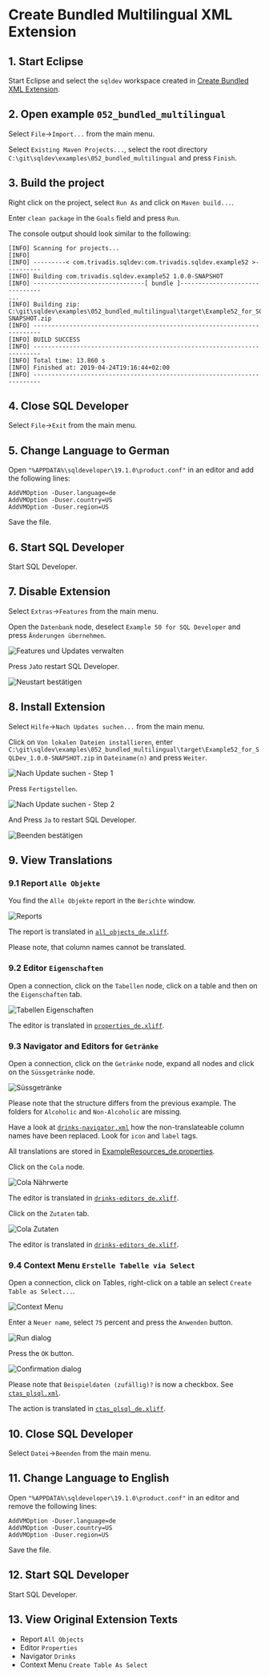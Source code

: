 # Create Bundled Multilingual XML Extension

## 1. Start Eclipse

Start Eclipse and select the `sqldev` workspace created in [Create Bundled XML Extension](https://github.com/PhilippSalvisberg/sqldev/tree/master/workshop/050_create_bundled_xml_extension).

## 2. Open example `052_bundled_multilingual`

Select `File`->`Import...` from the main menu.

Select `Existing Maven Projects...`, select the root directory `C:\git\sqldev\examples\052_bundled_multilingual` and press `Finish`.

## 3. Build the project

Right click on the project, select `Run As` and click on `Maven build...`.

Enter `clean package` in the `Goals` field and press `Run`.

The console output should look similar to the following:

```text
[INFO] Scanning for projects...
[INFO] 
[INFO] ---------< com.trivadis.sqldev:com.trivadis.sqldev.example52 >----------
[INFO] Building com.trivadis.sqldev.example52 1.0.0-SNAPSHOT
[INFO] -------------------------------[ bundle ]-------------------------------
...
[INFO] Building zip: C:\git\sqldev\examples\052_bundled_multilingual\target\Example52_for_SQLDev_1.0.0-SNAPSHOT.zip
[INFO] ------------------------------------------------------------------------
[INFO] BUILD SUCCESS
[INFO] ------------------------------------------------------------------------
[INFO] Total time: 13.860 s
[INFO] Finished at: 2019-04-24T19:16:44+02:00
[INFO] ------------------------------------------------------------------------
```

## 4. Close SQL Developer

Select `File`->`Exit` from the main menu.

## 5. Change Language to German

Open `"%APPDATA%\sqldeveloper\19.1.0\product.conf"` in an editor and add the following lines:

```text
AddVMOption -Duser.language=de	
AddVMOption -Duser.country=US
AddVMOption -Duser.region=US
```

Save the file.

## 6. Start SQL Developer

Start SQL Developer.

## 7. Disable Extension

Select `Extras`->`Features` from the main menu.

Open the `Datenbank` node, deselect `Example 50 for SQL Developer` and press `Änderungen übernehmen`.

![Features und Updates verwalten](./images/features_und_updates_verwalten.png)

Press `Ja`to restart SQL Developer.

![Neustart bestätigen](./images/neustart_bestaetigen.png)

## 8. Install Extension

Select `Hilfe`->`Nach Updates suchen...` from the main menu.

Click on `Von lokalen Dateien installieren`, enter `C:\git\sqldev\examples\052_bundled_multilingual\target\Example52_for_SQLDev_1.0.0-SNAPSHOT.zip` in `Dateiname(n)` and press `Weiter`.

![Nach Update suchen - Step 1](./images/nach_updates_suchen_1.png)

Press `Fertigstellen`.

![Nach Update suchen - Step 2](./images/nach_updates_suchen_2.png)

And Press `Ja` to restart SQL Developer.

![Beenden bestätigen](./images/beenden_bestaetigen.png)

## 9. View Translations

### 9.1 Report `Alle Objekte`

You find the `Alle Objekte` report in the `Berichte` window.

![Reports](./images/berichte.png)

The report is translated in [`all_objects_de.xliff`](https://github.com/PhilippSalvisberg/sqldev/blob/master/examples/052_bundled_multilingual/src/main/resources/com/trivadis/sqldev/example52/report/all_objects_de.xliff#L6-L7).

Please note, that column names cannot be translated.

### 9.2 Editor `Eigenschaften`

Open a connection, click on the `Tabellen` node, click on a table and then on the `Eigenschaften` tab.

![Tabellen Eigenschaften](./images/tabellen_eigenschaften.png)

The editor is translated in [`properties_de.xliff`](https://github.com/PhilippSalvisberg/sqldev/blob/master/examples/052_bundled_multilingual/src/main/resources/com/trivadis/sqldev/example52/editor/properties_de.xliff#L6-L7).

### 9.3 Navigator and Editors for `Getränke`

Open a connection, click on the `Getränke` node, expand all nodes and click on the `Süssgetränke` node.

![Süssgetränke](./images/soft-drinks.png)

Please note that the structure differs from the previous example. The folders for `Alcoholic` and `Non-Alcoholic` are missing. 

Have a look at [`drinks-navigator.xml`](https://github.com/PhilippSalvisberg/sqldev/blob/master/examples/052_bundled_multilingual/src/main/resources/com/trivadis/sqldev/example52/navigator/drinks-navigator.xml) how the non-translateable column names have been replaced. Look for `icon` and `label` tags.

All translations are stored in [ExampleResources_de.properties](https://github.com/PhilippSalvisberg/sqldev/blob/master/examples/052_bundled_multilingual/src/main/resources/com/trivadis/sqldev/example52/ExampleResources_de.properties).

Click on the `Cola` node.

![Cola Nährwerte](./images/cola_nutrition.png)

The editor is translated in [`drinks-editors_de.xliff`](https://github.com/PhilippSalvisberg/sqldev/blob/master/examples/052_bundled_multilingual/src/main/resources/com/trivadis/sqldev/example52/editor/drinks-editors_de.xliff#L6-L7).

Click on the `Zutaten` tab.

![Cola Zutaten](./images/cola_ingredients.png)

The editor is translated in [`drinks-editors_de.xliff`](https://github.com/PhilippSalvisberg/sqldev/blob/master/examples/052_bundled_multilingual/src/main/resources/com/trivadis/sqldev/example52/editor/drinks-editors_de.xliff#L10-L11).

### 9.4 Context Menu `Erstelle Tabelle via Select`

Open a connection, click on Tables, right-click on a table an select `Create Table as Select...`.

![Context Menu](./images/ctas_context_menu.png)

Enter a `Neuer name`, select `75` percent and press the `Anwenden` button.

![Run dialog](./images/run_dialog.png)

Press the `OK` button.

![Confirmation dialog](./images/confirmation_dialog.png)

Please note that `Beispieldaten (zufällig)?` is now a checkbox. See [`ctas_plsql.xml`](https://github.com/PhilippSalvisberg/sqldev/blob/master/examples/052_bundled_multilingual/src/main/resources/com/trivadis/sqldev/example52/action/ctas_plsql.xml#L11-L14).

The action is translated in [`ctas_plsql_de.xliff`](https://github.com/PhilippSalvisberg/sqldev/blob/master/examples/052_bundled_multilingual/src/main/resources/com/trivadis/sqldev/example52/action/ctas_plsql_de.xliff#L5-L28).

## 10. Close SQL Developer

Select `Datei`->`Beenden` from the main menu.

## 11. Change Language to English

Open `"%APPDATA%\sqldeveloper\19.1.0\product.conf"` in an editor and remove the following lines:

```text
AddVMOption -Duser.language=de	
AddVMOption -Duser.country=US
AddVMOption -Duser.region=US
```

Save the file.

## 12. Start SQL Developer

Start SQL Developer.

## 13. View Original Extension Texts

- Report `All Objects`
- Editor `Properties`
- Navigator `Drinks`
- Context Menu `Create Table As Select`
